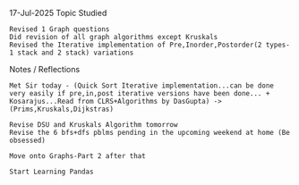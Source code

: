 17-Jul-2025
Topic Studied

    Revised 1 Graph questions
    Did revision of all graph algorithms except Kruskals
    Revised the Iterative implementation of Pre,Inorder,Postorder(2 types- 1 stack and 2 stack) variations

Notes / Reflections

    Met Sir today - (Quick Sort Iterative implementation...can be done very easily if pre,in,post iterative versions have been done... + Kosarajus...Read from CLRS+Algorithms by DasGupta) -> (Prims,Kruskals,Dijkstras)
    
    Revise DSU and Kruskals Algorithm tomorrow
    Revise the 6 bfs+dfs pblms pending in the upcoming weekend at home (Be obsessed)

    Move onto Graphs-Part 2 after that

    Start Learning Pandas
